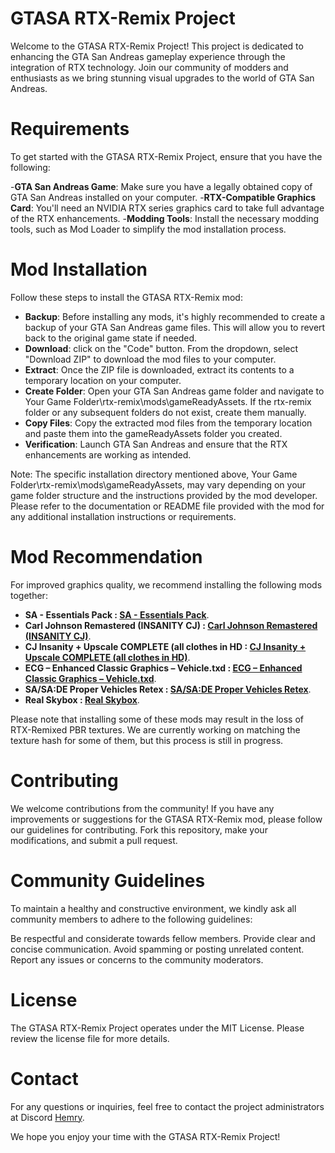 # GTASA RTX-Remix Project
Welcome to the GTASA RTX-Remix Project! This project is dedicated to enhancing the GTA San Andreas gameplay experience through the integration of RTX technology. Join our community of modders and enthusiasts as we bring stunning visual upgrades to the world of GTA San Andreas.

# Requirements
To get started with the GTASA RTX-Remix Project, ensure that you have the following:

-**GTA San Andreas Game**: Make sure you have a legally obtained copy of GTA San Andreas installed on your computer.
-**RTX-Compatible Graphics Card**: You'll need an NVIDIA RTX series graphics card to take full advantage of the RTX enhancements.
-**Modding Tools**: Install the necessary modding tools, such as Mod Loader to simplify the mod installation process.

# Mod Installation
Follow these steps to install the GTASA RTX-Remix mod:
- **Backup**: Before installing any mods, it's highly recommended to create a backup of your GTA San Andreas game files. This will allow you to revert back to the original game state if needed.
- **Download**: click on the "Code" button. From the dropdown, select "Download ZIP" to download the mod files to your computer.
- **Extract**: Once the ZIP file is downloaded, extract its contents to a temporary location on your computer.
- **Create Folder**: Open your GTA San Andreas game folder and navigate to Your Game Folder\rtx-remix\mods\gameReadyAssets. If the rtx-remix folder or any subsequent folders do not exist, create them manually.
- **Copy Files**: Copy the extracted mod files from the temporary location and paste them into the gameReadyAssets folder you created.
- **Verification**: Launch GTA San Andreas and ensure that the RTX enhancements are working as intended.

Note: The specific installation directory mentioned above, Your Game Folder\rtx-remix\mods\gameReadyAssets, may vary depending on your game folder structure and the instructions provided by the mod developer. Please refer to the documentation or README file provided with the mod for any additional installation instructions or requirements.

# Mod Recommendation
For improved graphics quality, we recommend installing the following mods together:
- **SA - Essentials Pack : [SA - Essentials Pack](https://www.mixmods.com.br/2019/06/sa-essentials-pack/)**.
- **Carl Johnson Remastered (INSANITY CJ) : [Carl Johnson Remastered (INSANITY CJ)](https://www.mixmods.com.br/2018/06/carl-johnson-remastered-insanity-cj/)**.
- **CJ Insanity + Upscale COMPLETE (all clothes in HD : [CJ Insanity + Upscale COMPLETE (all clothes in HD)](https://www.mixmods.com.br/2021/06/cj-insanity-upscale-complete-todas-as-roupas-em-hd/)**.
- **ECG – Enhanced Classic Graphics – Vehicle.txd : [ECG – Enhanced Classic Graphics – Vehicle.txd](https://www.mixmods.com.br/2020/01/ecg-enhanced-classic-graphics-vehicle-txd/)**.
- **SA/SA:DE Proper Vehicles Retex : [SA/SA:DE Proper Vehicles Retex](https://www.mixmods.com.br/2022/04/sa-sade-proper-vehicles-retex/)**.
- **Real Skybox : [Real Skybox](https://www.mixmods.com.br/2021/06/sa-real-skybox/)**.

Please note that installing some of these mods may result in the loss of RTX-Remixed PBR textures. We are currently working on matching the texture hash for some of them, but this process is still in progress.

# Contributing
We welcome contributions from the community! If you have any improvements or suggestions for the GTASA RTX-Remix mod, please follow our guidelines for contributing. Fork this repository, make your modifications, and submit a pull request.

# Community Guidelines
To maintain a healthy and constructive environment, we kindly ask all community members to adhere to the following guidelines:

Be respectful and considerate towards fellow members.
Provide clear and concise communication.
Avoid spamming or posting unrelated content.
Report any issues or concerns to the community moderators.

# License
The GTASA RTX-Remix Project operates under the MIT License. Please review the license file for more details.

# Contact
For any questions or inquiries, feel free to contact the project administrators at Discord [Hemry](https://discordapp.com/users/hemry).

We hope you enjoy your time with the GTASA RTX-Remix Project!
